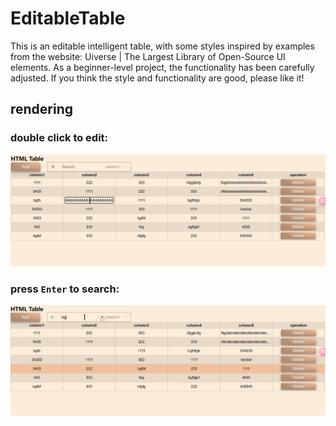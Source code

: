 # EditableTable

This is an editable intelligent table, with some styles inspired by examples from the website: Uiverse | The Largest Library of Open-Source UI elements.
As a beginner-level project, the functionality has been carefully adjusted. If you think the style and functionality are good, please like it!

## rendering
### double click to edit:
![rendering_image1](./rendering/1.png "editable table-1")

### press `Enter` to search:
![rendering_image2](./rendering/2.png "editable table-2")
